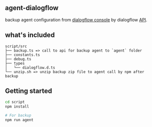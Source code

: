 
## agent-dialogflow

backup agent configuration from [dialogflow console](https://console.dialogflow.com/) by dialogflow [API](https://cloud.google.com/dialogflow-enterprise/docs/reference/rest/v2-overview).


## what's included

```
script/src
├── backup.ts => call to api for backup agent to `agent` folder
├── constants.ts
├── debug.ts
├── types
│   └── dialogflow.d.ts
└── unzip.sh => unzip backup zip file to agent call by npm after backup
```

## Getting started

```sh
cd script
npm install

# For backup
npm run agent
```